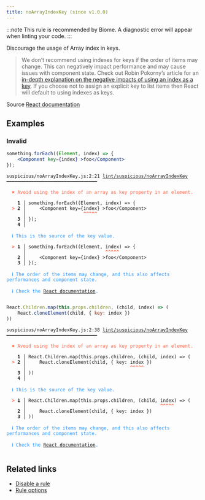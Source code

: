 ```yaml
---
title: noArrayIndexKey (since v1.0.0)
---
```



:::note
This rule is recommended by Biome. A diagnostic error will appear when linting your code.
:::

Discourage the usage of Array index in keys.

>We don’t recommend using indexes for keys if the order of items may change.
This can negatively impact performance and may cause issues with component state.
Check out Robin Pokorny’s article for an
[in-depth explanation on the negative impacts of using an index as a key](https://robinpokorny.com/blog/index-as-a-key-is-an-anti-pattern/).
If you choose not to assign an explicit key to list items then React will default to using indexes as keys.


Source [React documentation](https://reactjs.org/docs/lists-and-keys.html#keys)

## Examples

### Invalid

```jsx
something.forEach((Element, index) => {
    <Component key={index} >foo</Component>
});
```

<pre class="language-text"><code class="language-text">suspicious/noArrayIndexKey.js:2:21 <a href="https://biomejs.dev/lint/rules/noArrayIndexKey">lint/suspicious/noArrayIndexKey</a> ━━━━━━━━━━━━━━━━━━━━━━━━━━━━━━━━━

<strong><span style="color: Tomato;">  </span></strong><strong><span style="color: Tomato;">✖</span></strong> <span style="color: Tomato;">Avoid using the index of an array as key property in an element.</span>
  
    <strong>1 │ </strong>something.forEach((Element, index) =&gt; {
<strong><span style="color: Tomato;">  </span></strong><strong><span style="color: Tomato;">&gt;</span></strong> <strong>2 │ </strong>    &lt;Component key={index} &gt;foo&lt;/Component&gt;
   <strong>   │ </strong>                    <strong><span style="color: Tomato;">^</span></strong><strong><span style="color: Tomato;">^</span></strong><strong><span style="color: Tomato;">^</span></strong><strong><span style="color: Tomato;">^</span></strong><strong><span style="color: Tomato;">^</span></strong>
    <strong>3 │ </strong>});
    <strong>4 │ </strong>
  
<strong><span style="color: rgb(38, 148, 255);">  </span></strong><strong><span style="color: rgb(38, 148, 255);">ℹ</span></strong> <span style="color: rgb(38, 148, 255);">This is the source of the key value.</span>
  
<strong><span style="color: Tomato;">  </span></strong><strong><span style="color: Tomato;">&gt;</span></strong> <strong>1 │ </strong>something.forEach((Element, index) =&gt; {
   <strong>   │ </strong>                            <strong><span style="color: Tomato;">^</span></strong><strong><span style="color: Tomato;">^</span></strong><strong><span style="color: Tomato;">^</span></strong><strong><span style="color: Tomato;">^</span></strong><strong><span style="color: Tomato;">^</span></strong>
    <strong>2 │ </strong>    &lt;Component key={index} &gt;foo&lt;/Component&gt;
    <strong>3 │ </strong>});
  
<strong><span style="color: rgb(38, 148, 255);">  </span></strong><strong><span style="color: rgb(38, 148, 255);">ℹ</span></strong> <span style="color: rgb(38, 148, 255);">The order of the items may change, and this also affects performances and component state.</span>
  
<strong><span style="color: rgb(38, 148, 255);">  </span></strong><strong><span style="color: rgb(38, 148, 255);">ℹ</span></strong> <span style="color: rgb(38, 148, 255);">Check the </span><span style="color: rgb(38, 148, 255);"><a href="https://reactjs.org/docs/lists-and-keys.html#keys">React documentation</a></span><span style="color: rgb(38, 148, 255);">. </span>
  
</code></pre>

```jsx
React.Children.map(this.props.children, (child, index) => (
    React.cloneElement(child, { key: index })
))
```

<pre class="language-text"><code class="language-text">suspicious/noArrayIndexKey.js:2:38 <a href="https://biomejs.dev/lint/rules/noArrayIndexKey">lint/suspicious/noArrayIndexKey</a> ━━━━━━━━━━━━━━━━━━━━━━━━━━━━━━━━━

<strong><span style="color: Tomato;">  </span></strong><strong><span style="color: Tomato;">✖</span></strong> <span style="color: Tomato;">Avoid using the index of an array as key property in an element.</span>
  
    <strong>1 │ </strong>React.Children.map(this.props.children, (child, index) =&gt; (
<strong><span style="color: Tomato;">  </span></strong><strong><span style="color: Tomato;">&gt;</span></strong> <strong>2 │ </strong>    React.cloneElement(child, { key: index })
   <strong>   │ </strong>                                     <strong><span style="color: Tomato;">^</span></strong><strong><span style="color: Tomato;">^</span></strong><strong><span style="color: Tomato;">^</span></strong><strong><span style="color: Tomato;">^</span></strong><strong><span style="color: Tomato;">^</span></strong>
    <strong>3 │ </strong>))
    <strong>4 │ </strong>
  
<strong><span style="color: rgb(38, 148, 255);">  </span></strong><strong><span style="color: rgb(38, 148, 255);">ℹ</span></strong> <span style="color: rgb(38, 148, 255);">This is the source of the key value.</span>
  
<strong><span style="color: Tomato;">  </span></strong><strong><span style="color: Tomato;">&gt;</span></strong> <strong>1 │ </strong>React.Children.map(this.props.children, (child, index) =&gt; (
   <strong>   │ </strong>                                                <strong><span style="color: Tomato;">^</span></strong><strong><span style="color: Tomato;">^</span></strong><strong><span style="color: Tomato;">^</span></strong><strong><span style="color: Tomato;">^</span></strong><strong><span style="color: Tomato;">^</span></strong>
    <strong>2 │ </strong>    React.cloneElement(child, { key: index })
    <strong>3 │ </strong>))
  
<strong><span style="color: rgb(38, 148, 255);">  </span></strong><strong><span style="color: rgb(38, 148, 255);">ℹ</span></strong> <span style="color: rgb(38, 148, 255);">The order of the items may change, and this also affects performances and component state.</span>
  
<strong><span style="color: rgb(38, 148, 255);">  </span></strong><strong><span style="color: rgb(38, 148, 255);">ℹ</span></strong> <span style="color: rgb(38, 148, 255);">Check the </span><span style="color: rgb(38, 148, 255);"><a href="https://reactjs.org/docs/lists-and-keys.html#keys">React documentation</a></span><span style="color: rgb(38, 148, 255);">. </span>
  
</code></pre>

## Related links

- [Disable a rule](/linter/#disable-a-lint-rule)
- [Rule options](/linter/#rule-options)
